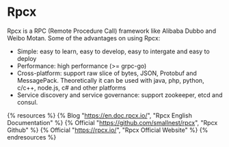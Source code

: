 # Rpcx

Rpcx is a RPC (Remote Procedure Call) framework like Alibaba Dubbo and Weibo Motan. Some of the advantages on using Rpcx:
- Simple: easy to learn, easy to develop, easy to intergate and easy to deploy
- Performance: high performance (>= grpc-go)
- Cross-platform: support raw slice of bytes, JSON, Protobuf and MessagePack. Theoretically it can be used with java, php, python, c/c++, node.js, c# and other platforms
- Service discovery and service governance: support zookeeper, etcd and consul.

{% resources %}
  {% Blog "https://en.doc.rpcx.io/", "Rpcx English Documentation" %}
  {% Official "https://github.com/smallnest/rpcx", "Rpcx Github" %}
  {% Official "https://rpcx.io/", "Rpcx Official Website" %}
{% endresources %}
